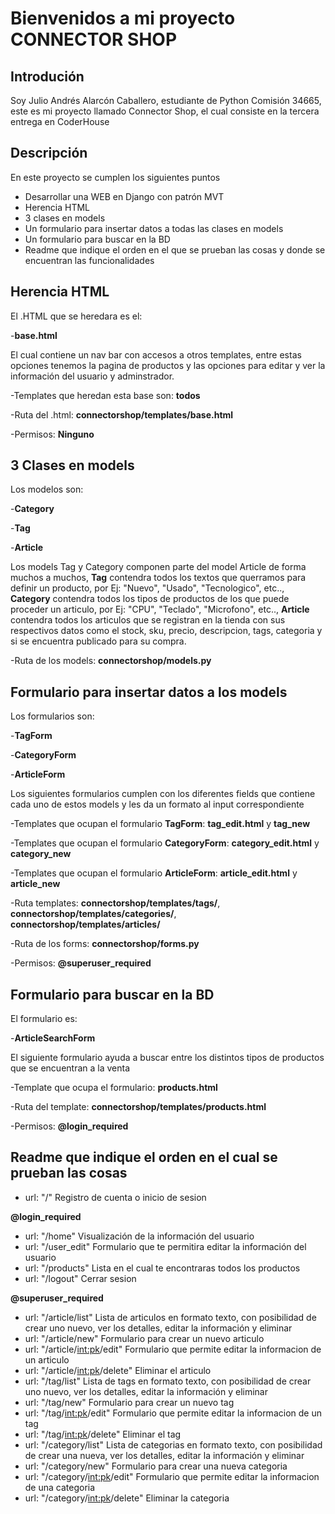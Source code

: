 # Bienvenidos a mi proyecto CONNECTOR SHOP

## Introdución

Soy Julio Andrés Alarcón Caballero, estudiante de Python Comisión 34665, este es mi proyecto llamado Connector Shop, el cual consiste en la tercera entrega en CoderHouse


## Descripción

En este proyecto se cumplen los siguientes puntos
- Desarrollar una WEB en Django con patrón MVT
- Herencia HTML
- 3 clases en models
- Un formulario para insertar datos a todas las clases en models
- Un formulario para buscar en la BD
- Readme que indique el orden en el que se prueban las cosas y donde se encuentran las funcionalidades


## Herencia HTML

El .HTML que se heredara es el:

-**base.html**


El cual contiene un nav bar con accesos a otros templates, entre estas opciones tenemos la pagina de productos y las opciones para editar y ver la información del usuario y adminstrador.

-Templates que heredan esta base son: **todos**

-Ruta del .html: **connectorshop/templates/base.html**

-Permisos: **Ninguno**


## 3 Clases en models

Los modelos son:

-**Category**

-**Tag**

-**Article**


Los models Tag y Category componen parte del model Article de forma muchos a muchos, **Tag** contendra todos los textos que querramos para definir un producto, por Ej: "Nuevo", "Usado", "Tecnologico", etc.., **Category** contendra todos los tipos de productos de los que puede proceder un articulo, por Ej: "CPU", "Teclado", "Microfono", etc.., **Article** contendra todos los articulos que se registran en la tienda con sus respectivos datos como el stock, sku, precio, descripcion, tags, categoria y si se encuentra publicado para su compra.

-Ruta de los models: **connectorshop/models.py**

## Formulario para insertar datos a los models

Los formularios son:

-**TagForm**

-**CategoryForm**

-**ArticleForm**


Los siguientes formularios cumplen con los diferentes fields que contiene cada uno de estos models y les da un formato al input correspondiente

-Templates que ocupan el formulario **TagForm**: **tag_edit.html** y **tag_new**

-Templates que ocupan el formulario **CategoryForm**: **category_edit.html** y **category_new**

-Templates que ocupan el formulario **ArticleForm**: **article_edit.html** y **article_new**

-Ruta templates: **connectorshop/templates/tags/**, **connectorshop/templates/categories/**, **connectorshop/templates/articles/**

-Ruta de los forms: **connectorshop/forms.py**

-Permisos: **@superuser_required**


## Formulario para buscar en la BD

El formulario es:

-**ArticleSearchForm**

El siguiente formulario ayuda a buscar entre los distintos tipos de productos que se encuentran a la venta

-Template que ocupa el formulario: **products.html**

-Ruta del template: **connectorshop/templates/products.html**

-Permisos: **@login_required**


## Readme que indique el orden en el cual se prueban las cosas

- url: "/" Registro de cuenta o inicio de sesion

**@login_required**
- url: "/home" Visualización de la información del usuario
- url: "/user_edit" Formulario que te permitira editar la información del usuario
- url: "/products" Lista en el cual te encontraras todos los productos
- url: "/logout" Cerrar sesion

**@superuser_required**
- url: "/article/list" Lista de articulos en formato texto, con posibilidad de crear uno nuevo, ver los detalles, editar la información y eliminar
- url: "/article/new" Formulario para crear un nuevo articulo
- url: "/article/<int:pk>/edit" Formulario que permite editar la informacion de un articulo
- url: "/article/<int:pk>/delete" Eliminar el articulo
- url: "/tag/list" Lista de tags en formato texto, con posibilidad de crear uno nuevo, ver los detalles, editar la información y eliminar
- url: "/tag/new" Formulario para crear un nuevo tag
- url: "/tag/<int:pk>/edit" Formulario que permite editar la informacion de un tag
- url: "/tag/<int:pk>/delete" Eliminar el tag
- url: "/category/list" Lista de categorias en formato texto, con posibilidad de crear una nueva, ver los detalles, editar la información y eliminar
- url: "/category/new" Formulario para crear una nueva categoria
- url: "/category/<int:pk>/edit" Formulario que permite editar la informacion de una categoria
- url: "/category/<int:pk>/delete" Eliminar la categoria

